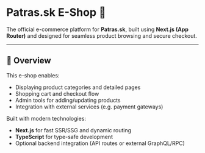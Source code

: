 # Patras.sk E-Shop 🚀

The official e-commerce platform for **Patras.sk**, built using **Next.js (App Router)** and designed for seamless product browsing and secure checkout.

---

## 🧾 Overview

This e-shop enables:

- Displaying product categories and detailed pages  
- Shopping cart and checkout flow  
- Admin tools for adding/updating products  
- Integration with external services (e.g. payment gateways)  

Built with modern technologies:
- **Next.js** for fast SSR/SSG and dynamic routing  
- **TypeScript** for type-safe development  
- Optional backend integration (API routes or external GraphQL/RPC)
